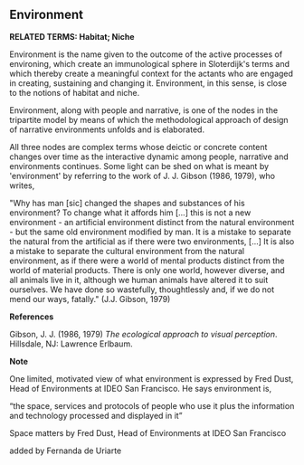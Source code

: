 ## Environment

**RELATED TERMS: Habitat; Niche**

Environment is the name given to the outcome of the active processes of environing, which create an immunological sphere in Sloterdijk's terms and which thereby create a meaningful context for the actants who are engaged in creating, sustaining and changing it. Environment, in this sense, is close to the notions of habitat and niche.

Environment, along with people and narrative, is one of the nodes in the tripartite model by means of which the methodological approach of design of narrative environments unfolds and is elaborated. 

All three nodes are complex terms whose deictic or concrete content changes over time as the interactive dynamic among people, narrative and environments continues. Some light can be shed on what is meant by 'environment' by referring to the work of J. J. Gibson (1986, 1979), who writes, 

"Why has man [sic] changed the shapes and substances of his environment? To change what it affords him [...] this is not a new environment - an artificial environment distinct from the natural environment - but the same old environment modified by man. It is a mistake to separate the natural from the artificial as if there were two environments, [...] It is also a mistake to separate the cultural environment from the natural environment, as if there were a world of mental products distinct from the world of material products. There is only one world, however diverse, and all animals live in it, although we human animals have altered it to suit ourselves. We have done so wastefully, thoughtlessly and, if we do not mend our ways, fatally." (J.J. Gibson, 1979)


**References**

Gibson, J. J. (1986, 1979) _The ecological approach to visual perception_. Hillsdale, NJ: Lawrence Erlbaum.

**Note**

One limited, motivated view of what environment is expressed by Fred Dust, Head of Environments at IDEO San Francisco. He says environment is,

“the space, services and protocols of people who use it plus the information and technology processed and displayed in it” 

Space matters by Fred Dust, Head of Environments at IDEO San Francisco

added by Fernanda de Uriarte


